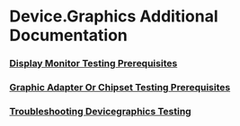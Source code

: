 # Device.Graphics Additional Documentation
### [Display Monitor Testing Prerequisites](display_monitor_testing_prerequisites.md.md)
### [Graphic Adapter Or Chipset Testing Prerequisites](graphic_adapter_or_chipset_testing_prerequisites.md.md)
### [Troubleshooting Devicegraphics Testing](troubleshooting_devicegraphics_testing.md.md)
